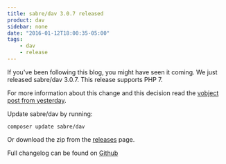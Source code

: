 ```yaml
---
title: sabre/dav 3.0.7 released
product: dav
sidebar: none
date: "2016-01-12T18:00:35-05:00"
tags:
    - dav
    - release
---
```


If you've been following this blog, you might have seen it coming. We just
released sabre/dav 3.0.7. This release supports PHP 7.

For more information about this change and this decision read the [vobject
post from yesterday][3].

Update sabre/dav by running:

    composer update sabre/dav

Or download the zip from the [releases][2] page.

Full changelog can be found on [Github][1]

[1]: https://github.com/fruux/sabre-dav/blob/3.0.7/CHANGELOG.md
[2]: https://github.com/fruux/sabre-dav/releases
[3]: /blog/2016/sabre-vobject-3.4.9-and-3.5.0-release/
